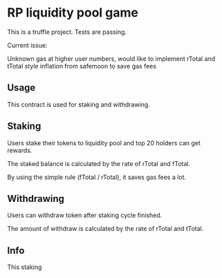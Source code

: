 # RP liquidity pool game

This is a truffle project. Tests are passing.

Current issue:

Unknown gas at higher user numbers, would like to implement rTotal and tTotal style inflation from safemoon to save gas fees

## Usage

This contract is used for staking and withdrawing.

## Staking

Users stake their tokens to liquidity pool and top 20 holders can get rewards.

The staked balance is calculated by the rate of rTotal and fTotal.

By using the simple rule (fTotal / rTotal), it saves gas fees a lot.

## Withdrawing

Users can withdraw token after staking cycle finished.

The amount of withdraw is calculated by the rate of rTotal and tTotal.

## Info

This staking 